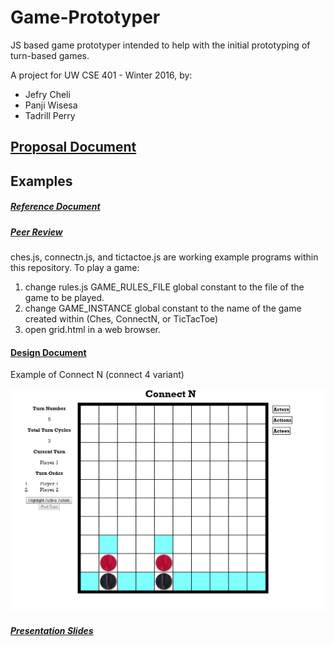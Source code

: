 # Game-Prototyper

JS based game prototyper intended to help with the initial prototyping of turn-based games.

A project for UW CSE 401 - Winter 2016, by:
  - Jefry Cheli
  - Panji Wisesa
  - Tadrill Perry

## [Proposal Document](https://docs.google.com/document/d/1Np8eT1cMWY9iZSJBemLtgDmv52IfpLTv1QES85R2dAM/)

## Examples

##### [Reference Document](https://docs.google.com/document/d/1eFuD09TuFzN_ymo8AiFE1xN6sEOGqFW9ezLQgv09kbU/edit)

##### [Peer Review](https://docs.google.com/document/d/1O_SsjIbGvEJx0Pxl4Iyyy13ubuY1RQsa3qtiXUk8zzQ/edit)

ches.js, connectn.js, and tictactoe.js are working example programs within this repository.
To play a game:

1. change rules.js GAME_RULES_FILE global constant to the file of the game to be played.
2. change GAME_INSTANCE global constant to the name of the game created within (Ches, ConnectN, or TicTacToe)
3. open grid.html in a web browser.


#### [Design Document](https://docs.google.com/document/d/1nKquifqEW9GtLQqEZtQ7Ih1A0fvXhmvcY5sarV4C3-w/edit)

Example of Connect N (connect 4 variant)

![Connect N game](https://raw.githubusercontent.com/panjiw/Game-Prototyper/master/imgs/connectn.png)

##### [Presentation Slides](https://docs.google.com/presentation/d/1mvTghClFfE2QHdOoav46sl_tNeklIoTZyLPgFQBUvXE/edit#slide=id.p4)

